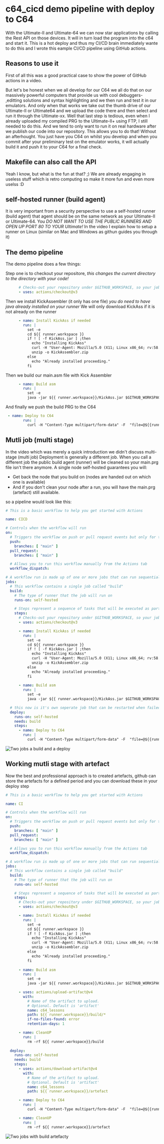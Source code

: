 # c64_cicd demo pipeline with deploy to C64

With the Ultimate-II and Ultimate-64 we can now star applications by calling the Rest API on those devices.
It will in turn load the program into the c64 and start it. This is a hot deploy and thus my CI/CD brain immediately wante to do this and I wrote this eample CI/CD pipeline using GitHub actions.

## Reasons to use it
First of all this was a good practical case to show the power of GitHub actions in a video.

But let's be honest when we all develop for our C64 we all do that on our massively powerful computers that provide us with cool debuggers- ,editting solutions and syntax highlighting and we then run and test it in our emulators. 
And only when that works we take out the thumb drive of our Ultimate-II or Ultimate64 and we upload the code there and then select and run it through the Ultimate-xx.
Well that last step is tedious, even when I already uploaded my compiled PRG to the Ultimate-II+ using FTP, I still needed to do this.
And we tend to only want to run it on real hardware after we publish our code into our repository.
This allows you to do that! Without an afterhought. You just have you C64 on whilst you develop and when you commit after your preliminary test on the emulator works, it will actually build it and push it to your C64 for a final check.

## Makefile can also call the API
Yeah I know, but what is the fun at that? ;) We are already engaging in useless stuff which is retro computing so make it more fun and even more uselss :D

## self-hosted runner (build agent)
It is very important from a security perspective to use a self-hosted runner (build agent) that agent should be on the same network as your Ultimate-II or Ultimate-64. You *DO NOT WANT TO USE THE PUBLIC RUNNERS AND OPEN UP PORT 80 TO YOUR Ultimate!*
In the video I explain how to setup a runner on Linux (similar on Mac and Windows as githun guides you through it)

## The demo pipeline
The demo pipeline does a few things:

Step one is to checkout your repositore, *this changes the current directory to the directory with your code!*
```yaml
      # Checks-out your repository under $GITHUB_WORKSPACE, so your job can access it
      - uses: actions/checkout@v3
```
Then we install KickAssembler (it only has one file) *you do need to have java already installed on your runner*
We will only download KickAss if it is not already on the runner
```yaml
      - name: Install KickAss if needed
        run: |
          set -e
          cd ${{ runner.workspace }}
          if ! [ -f KickAss.jar ] ;then
            echo "Installing KickAss"
            curl -H "User-Agent: Mozilla/5.0 (X11; Linux x86_64; rv:58.0) Gecko/20100101 Firefox/58.0" -X GET http://theweb.dk/KickAssembler/KickAssembler.zip --output KickAssembler.zip
            unzip -o KickAssembler.zip  
          else
            echo "Already installed proceeding."
          fi
```

Then we build our main.asm file with Kick Assembler
```yaml
      - name: Build asm
        run: | 
          set -e
          java -jar ${{ runner.workspace}}/KickAss.jar $GITHUB_WORKSPACE/main.asm -odir ${{runner.workspace}}/build -o ${{ runner.workspace}}/build/main.prg
```

And finally we push the build PRG to the C64
```yaml
 - name: Deploy to C64
        run: |
          curl -H "Content-Type multipart/form-data" -F  "file=@${{runner.workspace}}/build/main.prg" "http://192.168.178.156/v1/runners:run_prg" -v
```

## Mutli job (multi stage)
In the video which was merely a quick introduction we didn't discuss multi-stage (multi job)
Deployment is generally a different job. When you call a different job the public build agent (runner) will be cleaned so your main.prg file isn't there anymore. A single node self-hosted guarantees you will:
- Get back the node that you build on (nodes are handed out on which one is available)
- And if you don't clean your node after a run, you will have the main.prg (artefact) still available.

so a pipeline would look like this:

```yaml
# This is a basic workflow to help you get started with Actions

name: CICD

# Controls when the workflow will run
on:
  # Triggers the workflow on push or pull request events but only for the "main" branch
  push:
    branches: [ "main" ]
  pull_request:
    branches: [ "main" ]

  # Allows you to run this workflow manually from the Actions tab
  workflow_dispatch:

# A workflow run is made up of one or more jobs that can run sequentially or in parallel
jobs:
  # This workflow contains a single job called "build"
  build:
    # The type of runner that the job will run on
    runs-on: self-hosted

    # Steps represent a sequence of tasks that will be executed as part of the job
    steps:
      # Checks-out your repository under $GITHUB_WORKSPACE, so your job can access it
      - uses: actions/checkout@v3

      - name: Install KickAss if needed
        run: |
          set -e
          cd ${{ runner.workspace }}
          if ! [ -f KickAss.jar ] ;then
            echo "Installing KickAss"
            curl -H "User-Agent: Mozilla/5.0 (X11; Linux x86_64; rv:58.0) Gecko/20100101 Firefox/58.0" -X GET http://theweb.dk/KickAssembler/KickAssembler.zip --output KickAssembler.zip
            unzip -o KickAssembler.zip  
          else
            echo "Already installed proceeding."
          fi
      
      - name: Build asm
        run: | 
          set -e
          java -jar ${{ runner.workspace}}/KickAss.jar $GITHUB_WORKSPACE/main.asm -odir ${{runner.workspace}}/build -o ${{ runner.workspace}}/build/main.prg

  # this now is it's own seperate job that can be restarted when failed
  deploy:
    runs-on: self-hosted
    needs: build
    steps:
      - name: Deploy to C64
        run: |
          curl -H "Content-Type multipart/form-data" -F  "file=@${{runner.workspace}}/build/main.prg" "http://192.168.178.156/v1/runners:run_prg" -v
```

![Two jobs a build and a deploy](https://github.com/rdoetjes/c64_cicd/blob/main/dual_jobs.png)

## Working mutli stage with artefact
Now the best and professional approach is to created artefacts, github can store the artefacts for a defined period and you can download these in your deploy step

```yaml
# This is a basic workflow to help you get started with Actions

name: CI

# Controls when the workflow will run
on:
  # Triggers the workflow on push or pull request events but only for the "main" branch
  push:
    branches: [ "main" ]
  pull_request:
    branches: [ "main" ]

  # Allows you to run this workflow manually from the Actions tab
  workflow_dispatch:

# A workflow run is made up of one or more jobs that can run sequentially or in parallel
jobs:
  # This workflow contains a single job called "build"
  build:
    # The type of runner that the job will run on
    runs-on: self-hosted

    # Steps represent a sequence of tasks that will be executed as part of the job
    steps:
      # Checks-out your repository under $GITHUB_WORKSPACE, so your job can access it
      - uses: actions/checkout@v3

      - name: Install KickAss if needed
        run: |
          set -e
          cd ${{ runner.workspace }}
          if ! [ -f KickAss.jar ] ;then
            echo "Installing KickAss"
            curl -H "User-Agent: Mozilla/5.0 (X11; Linux x86_64; rv:58.0) Gecko/20100101 Firefox/58.0" -X GET http://theweb.dk/KickAssembler/KickAssembler.zip --output KickAssembler.zip
            unzip -o KickAssembler.zip  
          else
            echo "Already installed proceeding."
          fi
      
      - name: Build asm
        run: | 
          set -e
          java -jar ${{ runner.workspace}}/KickAss.jar $GITHUB_WORKSPACE/main.asm -odir ${{runner.workspace}}/build -o ${{ runner.workspace}}/build/main.prg

      - uses: actions/upload-artifact@v4
        with:
          # Name of the artifact to upload.
          # Optional. Default is 'artifact' 
          name: c64_lessons
          path: ${{ runner.workspace}}/build/*
          if-no-files-found: error
          retention-days: 1

      - name: CleanUP
        run: |           
          rm -rf ${{ runner.workspace}}/build
          
  deploy:
    runs-on: self-hosted
    needs: build
    steps:
      - uses: actions/download-artifact@v4
        with:
          # Name of the artifact to upload.
          # Optional. Default is 'artifact' 
          name: c64_lessons
          path: ${{ runner.workspace}}/artefact                    

      - name: Deploy to C64
        run: |
          curl -H "Content-Type multipart/form-data" -F  "file=@${{runner.workspace}}/artefact/main.prg" "http://192.168.178.156/v1/runners:run_prg" -v

      - name: CleanUP
        run: |           
          rm -rf ${{ runner.workspace}}/artefact          
```

![Two jobs with build artefacty](https://github.com/rdoetjes/c64_cicd/blob/main/artefact.png)